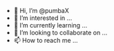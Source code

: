 - 👋 Hi, I’m @pumbaX
- 👀 I’m interested in ...
- 🌱 I’m currently learning ...
- 💞️ I’m looking to collaborate on ...
- 📫 How to reach me ...

<!---
pumbaX/pumbaX is a ✨ special ✨ repository because its `README.md` (this file) appears on your GitHub profile.
You can click the Preview link to take a look at your changes.
--->
